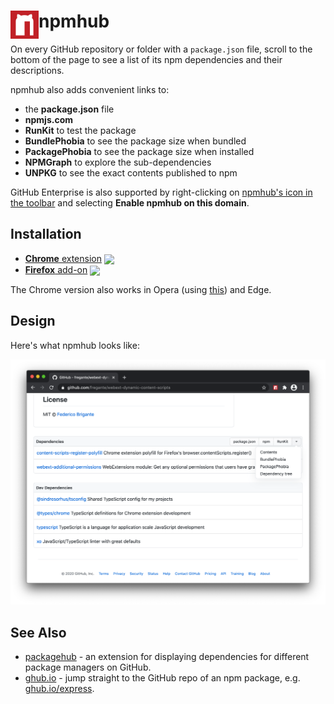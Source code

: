 # <img src="assets/icon.svg" width="45" align="left"> npmhub

[link-cws]: https://chrome.google.com/webstore/detail/npmhub/kbbbjimdjbjclaebffknlabpogocablj 'Version published on Chrome Web Store'
[link-amo]: https://addons.mozilla.org/en-US/firefox/addon/npm-hub/ 'Version published on Mozilla Add-ons'

<!-- HTML tags used so the description can be copy-pasted onto Mozilla Addons -->

On every GitHub repository or folder with a <code>package.json</code> file, scroll to the bottom of the page to see a list of its npm dependencies and their descriptions.

npmhub also adds convenient links to:

<ul>
	<li>the <b>package.json</b> file
	<li><b>npmjs.com</b>
	<li><b>RunKit</b> to test the package
	<li><b>BundlePhobia</b> to see the package size when bundled
	<li><b>PackagePhobia</b> to see the package size when installed
	<li><b>NPMGraph</b> to explore the sub-dependencies
	<li><b>UNPKG</b> to see the exact contents published to npm
</ul>

GitHub Enterprise is also supported by right-clicking on <a href="https://user-images.githubusercontent.com/1402241/32874388-e0c64150-cacc-11e7-9a50-eae3727fd3c2.png" target="_blank">npmhub's icon in the toolbar</a> and selecting <strong>Enable npmhub on this domain</strong>.

## Installation

- [**Chrome** extension][link-cws] [<img valign="middle" src="https://img.shields.io/chrome-web-store/v/kbbbjimdjbjclaebffknlabpogocablj.svg?label=%20">][link-cws]
- [**Firefox** add-on][link-amo] [<img valign="middle" src="https://img.shields.io/amo/v/npm-hub.svg?label=%20">][link-amo]

The Chrome version also works in Opera (using [this](https://addons.opera.com/en/extensions/details/download-chrome-extension-9/)) and Edge.

## Design

Here's what npmhub looks like:

![npmhub on Chrome](assets/chrome/window.png)

## See Also

- [packagehub](https://github.com/BrainMaestro/packagehub) - an extension for displaying dependencies for different package managers on GitHub.
- [ghub.io](http://ghub.io) - jump straight to the GitHub repo of an npm package, e.g. [ghub.io/express](http://ghub.io/express).

